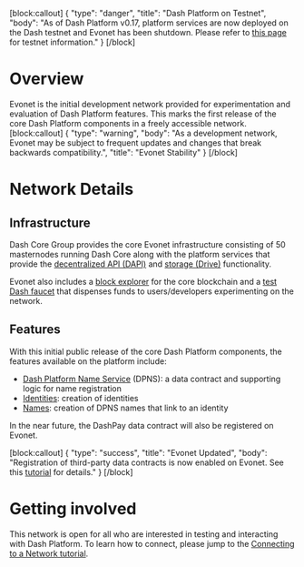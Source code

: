 [block:callout]
{
  "type": "danger",
  "title": "Dash Platform on Testnet",
  "body": "As of Dash Platform v0.17, platform services are now deployed on the Dash testnet and Evonet has been shutdown. Please refer to [this page](intro-to-testnet) for testnet information."
}
[/block]
# Overview

Evonet is the initial development network provided for experimentation and evaluation of Dash Platform features. This marks the first release of the core Dash Platform components in a freely accessible network. 
[block:callout]
{
  "type": "warning",
  "body": "As a development network, Evonet may be subject to frequent updates and changes that break backwards compatibility.",
  "title": "Evonet Stability"
}
[/block]

# Network Details

## Infrastructure
Dash Core Group provides the core Evonet infrastructure consisting of 50 masternodes running Dash Core along with the platform services that provide the [decentralized API (DAPI)](explanation-dapi) and [storage (Drive)](explanation-drive) functionality.

Evonet also includes a [block explorer](http://insight.evonet.networks.dash.org:3001/insight/) for the core blockchain and a [test Dash faucet](http://faucet.evonet.networks.dash.org/) that dispenses funds to users/developers experimenting on the network.

## Features

With this initial public release of the core Dash Platform components, the features available on the platform include:
- [Dash Platform Name Service](explanation-dpns) (DPNS): a data contract and supporting logic for name registration
- [Identities](explanation-identity): creation of identities
- [Names](explanation-dpns): creation of DPNS names that link to an identity

In the near future, the DashPay data contract will also be registered on Evonet.

[block:callout]
{
  "type": "success",
  "title": "Evonet Updated",
  "body": "Registration of third-party data contracts is now enabled on Evonet. See this [tutorial](tutorial-register-a-data-contract) for details."
}
[/block]

# Getting involved

This network is open for all who are interested in testing and interacting with Dash Platform. To learn how to connect, please jump to the [Connecting to a Network tutorial](tutorial-connecting-to-evonet).